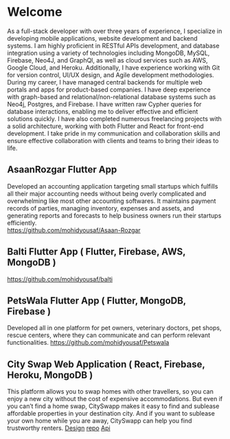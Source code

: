 # Welcome

As a full-stack developer with over three years of experience, I specialize in developing mobile applications, website development and backend systems. I am highly proficient in RESTful APIs development, and database integration using a variety of technologies including MongoDB, MySQL, Firebase, Neo4J, and GraphQl, as well as cloud services such as AWS, Google Cloud, and Heroku. Additionally, I have experience working with Git for version control, UI/UX design, and Agile development methodologies.
During my career, I have managed central backends for multiple web portals and apps for product-based companies. I have deep experience with graph-based and relational/non-relational database systems such as Neo4j, Postgres, and Firebase. I have written raw Cypher queries for database interactions, enabling me to deliver effective and efficient solutions quickly. I have also completed numerous freelancing projects with a solid architecture, working with both Flutter and React for front-end development. I take pride in my communication and collaboration skills and ensure effective collaboration with clients and teams to bring their ideas to life.

## AsaanRozgar Flutter App 
Developed an accounting application targeting small startups which fulfills all their major accounting needs without being overly complicated and overwhelming like most other accounting softwares. It maintains payment records of parties, managing inventory, expenses and assets, and generating reports and forecasts to help business owners run their startups efficiently. 				
https://github.com/mohidyousaf/Asaan-Rozgar 


## Balti Flutter App ( Flutter, Firebase, AWS, MongoDB )
https://github.com/mohidyousaf/balti

## PetsWala Flutter App  ( Flutter, MongoDB, Firebase )
Developed all in one platform for pet owners, veterinary doctors, pet shops, rescue centers, where they can communicate and can perform relevant functionalities.
https://github.com/mohidyousaf/Petswala 

## City Swap Web Application ( React, Firebase, Heroku, MongoDB )

This platform allows you to swap homes with other travellers, so you can enjoy a new city without the cost of expensive accommodations. But even if you can’t find a home swap, CitySwapp makes it easy to find and sublease affordable properties in your destination city. And if you want to sublease your own home while you are away, CitySwapp can help you find trustworthy renters. 
[Design](https://www.figma.com/file/9wc1RM9gIqIWrcoUSqDiJA/cityswap?type=design&node-id=172%3A84681&t=9c2snsFj4t2EKgXw-1)
[repo](https://github.com/mohidyousaf/citySwap)
[Api](https://github.com/mohidyousaf/Api.git)

